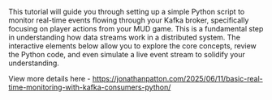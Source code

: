 This tutorial will guide you through setting up a simple Python script to monitor real-time events flowing through your Kafka broker, specifically focusing on player actions from your MUD game. This is a fundamental step in understanding how data streams work in a distributed system. The interactive elements below allow you to explore the core concepts, review the Python code, and even simulate a live event stream to solidify your understanding.

View more details here - https://jonathanpatton.com/2025/06/11/basic-real-time-monitoring-with-kafka-consumers-python/
